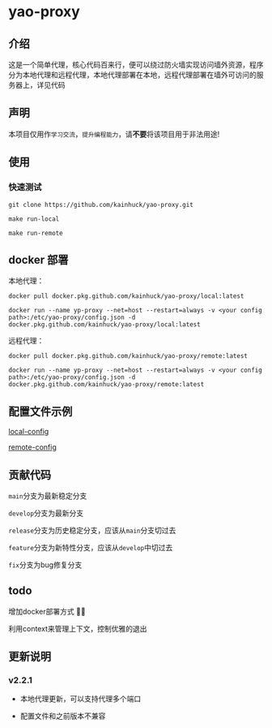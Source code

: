 # yao-proxy



## 介绍

这是一个简单代理，核心代码百来行，便可以绕过防火墙实现访问墙外资源，程序分为本地代理和远程代理，本地代理部署在本地，远程代理部署在墙外可访问的服务器上，详见代码

## 声明

本项目仅用作`学习交流`，`提升编程能力`，请**不要**将该项目用于非法用途!

## 使用

### 快速测试

```
git clone https://github.com/kainhuck/yao-proxy.git
```

```
make run-local
```

```
make run-remote
```

## docker 部署

本地代理：

```
docker pull docker.pkg.github.com/kainhuck/yao-proxy/local:latest

docker run --name yp-proxy --net=host --restart=always -v <your config path>:/etc/yao-proxy/config.json -d docker.pkg.github.com/kainhuck/yao-proxy/local:latest
```

远程代理：

```
docker pull docker.pkg.github.com/kainhuck/yao-proxy/remote:latest

docker run --name yp-proxy --net=host --restart=always -v <your config path>:/etc/yao-proxy/config.json -d docker.pkg.github.com/kainhuck/yao-proxy/remote:latest
```

## 配置文件示例

[local-config](cmd/local/res/config.json)

[remote-config](cmd/remote/res/config.json)

## 贡献代码

`main`分支为最新稳定分支

`develop`分支为最新分支

`release`分支为历史稳定分支，应该从`main`分支切过去

`feature`分支为新特性分支，应该从`develop`中切过去

`fix`分支为bug修复分支



## todo

增加docker部署方式 👌🏻

利用context来管理上下文，控制优雅的退出



## 更新说明

### v2.2.1

- 本地代理更新，可以支持代理多个端口

- 配置文件和之前版本不兼容
